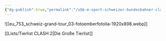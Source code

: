 ```yaml
---
{"dg-publish":true,"permalink":"/sbb-e-sport-schweizer-bundesbahner-clash-gewinner/","tags":"gardenEntry","dgHomeLink":true,"dgPassFrontmatter":false}
---
```



![[eu_753_schweiz-grand-tour_03-fotoemberfotolia-1920x898.webp]]

[[Lists/Tierlist CLASH 2|Die Große Tierlist]]
